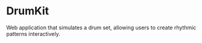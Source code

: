 # DrumKit
Web application that simulates a drum set, allowing users to create rhythmic patterns interactively.
